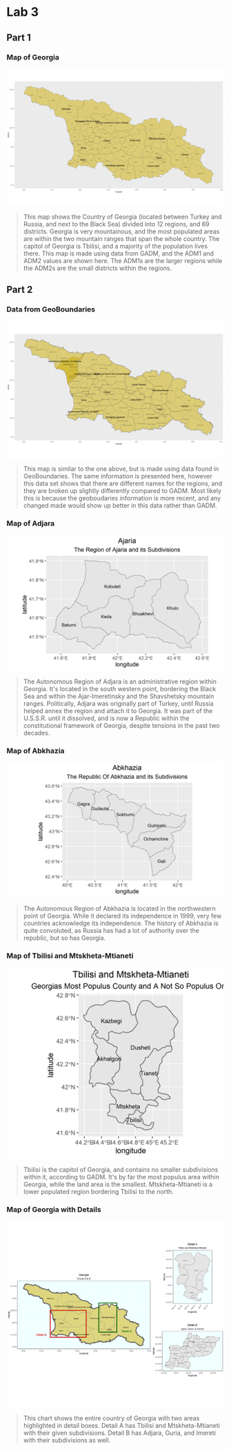 # Lab 3
## Part 1
### Map of Georgia
![](gggeorgia.png)
> This map shows the Country of Georgia (located between Turkey and Russia, and next to the Black Sea) divided into 12 regions, and 69 districts. Georgia is very mountainous, and the most populated areas are within the two mountain ranges that span the whole country. The capitol of Georgia is Tbilisi, and a majority of the population lives there. This map is made using data from GADM, and the ADM1 and ADM2 values are shown here. The ADM1s are the larger regions while the ADM2s are the small districts within the regions.

## Part 2
### Data from GeoBoundaries
![](geogeorgia.png)
> This map is similar to the one above, but is made using data found in GeoBoundaries. The same information is presented here, however this data set shows that there are different names for the regions, and they are broken up slightly differently compared to GADM. Most likely this is because the geoboudaries information is more recent, and any changed made would show up better in this data rather than GADM. 

### Map of Adjara
![](ajaria.png)
> The Autonomous Region of Adjara is an administrative region within Georgia. It's located in the south western point, bordering the Black Sea and within the Ajar-Imeretinsky and the Shavshetsky mountain ranges. Politically, Adjara was originally part of Turkey, until Russia helped annex the region and attach it to Georgia. It was part of the U.S.S.R. until it dissolved, and is now a Republic within the constitutional framework of Georgia, despite tensions in the past two decades.

### Map of Abkhazia
![](abkhazia.png)
> The Autonomous Region of Abkhazia is located in the northwestern point of Georgia. While it declared its independence in 1999, very few countries acknowledge its independence. The history of Abkhazia is quite convoluted, as Russia has had a lot of authority over the republic, but so has Georgia.

### Map of Tbilisi and Mtskheta-Mtianeti
![](twoarea.png)
> Tbilisi is the capitol of Georgia, and contains no smaller subdivisions within it, according to GADM. It's by far the most populus area within Georgia, while the land area is the smallest. Mtskheta-Mtianeti is a lower populated region bordering Tbilisi to the north. 

### Map of Georgia with Details
![](georgiafinaldetails.png)
> This chart shows the entire country of Georgia with two areas highlighted in detail boxes. Detail A has Tbilisi and Mtskheta-Mtianeti with their given subdivisions. Detail B has Adjara, Guria, and Imereti with their subdivisions as well.
